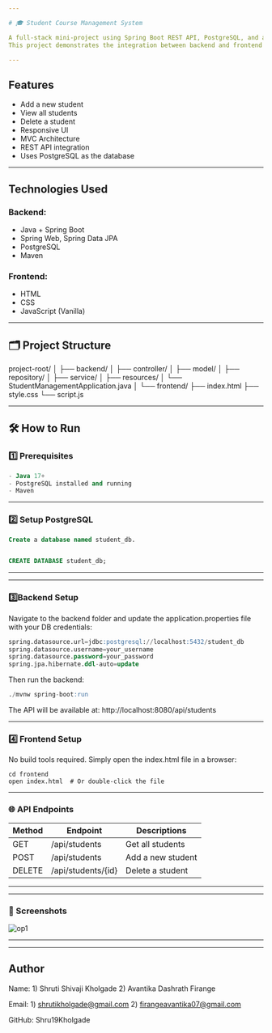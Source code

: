 ```yaml
---

# 🎓 Student Course Management System

A full-stack mini-project using Spring Boot REST API, PostgreSQL, and a responsive frontend built with HTML, CSS, and JavaScript. 
This project demonstrates the integration between backend and frontend using MVC architecture.

---
```


##  Features

-  Add a new student
-  View all students
-  Delete a student
-  Responsive UI
-  MVC Architecture
-  REST API integration
-  Uses PostgreSQL as the database

---

## Technologies Used

### Backend:
- Java + Spring Boot
- Spring Web, Spring Data JPA
- PostgreSQL
- Maven

### Frontend:
- HTML
- CSS
- JavaScript (Vanilla)

---

## 🗂 Project Structure

project-root/ │ ├── backend/ │   ├── controller/ │   ├── model/ │   ├── repository/ │   ├── service/ │   ├── resources/ │   └── StudentManagementApplication.java │ └── frontend/ ├── index.html ├── style.css └── script.js

---

## 🛠 How to Run

### 1️⃣ Prerequisites

```sql
- Java 17+
- PostgreSQL installed and running
- Maven

```
---

### 2️⃣ Setup PostgreSQL

```sql
Create a database named student_db.


CREATE DATABASE student_db;
```


---

---

###  3️⃣Backend Setup

Navigate to the backend folder and update the application.properties file with your DB credentials:

```sql
spring.datasource.url=jdbc:postgresql://localhost:5432/student_db
spring.datasource.username=your_username
spring.datasource.password=your_password
spring.jpa.hibernate.ddl-auto=update
```
Then run the backend:
```sql
./mvnw spring-boot:run
```
The API will be available at: http://localhost:8080/api/students


---
### 4️⃣ Frontend Setup

No build tools required. Simply open the index.html file in a browser:

```
cd frontend
open index.html  # Or double-click the file
```

---

### 🌐 API Endpoints

| Method         | Endpoint            | Descriptions      |
|----------------|---------------------|-------------------|
| GET            | /api/students       | Get all students  |
| POST           | /api/students       | Add a new student |
| DELETE         | /api/students/{id}  | Delete a student  |




---

---

### 📸 Screenshots


![op1](https://github.com/user-attachments/assets/ef22ff9d-e98b-4b23-a7c6-f55205641966)

---

---

## Author

Name: 1) Shruti Shivaji Kholgade
 2) Avantika Dashrath Firange


Email: 1) shrutikholgade@gmail.com
  2) firangeavantika07@gmail.com

       
GitHub: Shru19Kholgade



    





